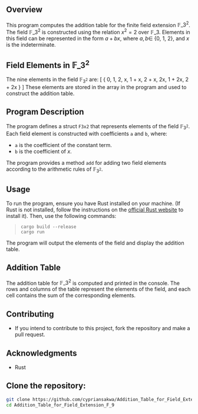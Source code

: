 ## Overview

This program computes the addition table for the finite field extension $\mathbb{F}\_{3^2}$. The field $\mathbb{F}\_{3^2}$ is constructed using the relation $x^2 = 2$ over $\mathbb{F}\_3$. Elements in this field can be represented in the form $a + bx$, where $a, b \in$ {0, 1, 2}, and $x$ is the indeterminate.

## Field Elements in $\mathbb{F}\_{3^2}$

The nine elements in the field $\mathbb{F}_{3^2}$ are:
\[
\{ 0, 1, 2, x, 1 + x, 2 + x, 2x, 1 + 2x, 2 + 2x \}
\]
These elements are stored in the array in the program and used to construct the addition table.

## Program Description

The program defines a struct `F3x2` that represents elements of the field $\mathbb{F}_{3^2}$. Each field element is constructed with coefficients `a` and `b`, where:
 - `a` is the coefficient of the constant term.
 - `b` is the coefficient of $x$.

The program provides a method `add` for adding two field elements according to the arithmetic rules of $\mathbb{F}_{3^2}$.

## Usage

To run the program, ensure you have Rust installed on your machine. (If Rust is not installed, follow the instructions on the [official Rust website](https://www.rust-lang.org/tools/install) to install it). Then, use the following commands:

>```
>cargo build --release
>cargo run

The program will output the elements of the field and display the addition table.

## Addition Table

The addition table for $\mathbb{F}\_{3^2}$ is computed and printed in the console. The rows and columns of the table represent the elements of the field, and each cell contains the sum of the corresponding elements.

## Contributing
  - If you intend to contribute to this project, fork the repository and make a pull request.
## Acknowledgments
- Rust

## Clone the repository:

   ```bash
   git clone https://github.com/cypriansakwa/Addition_Table_for_Field_Extension_F_9.git
   cd Addition_Table_for_Field_Extension_F_9
